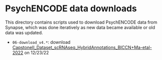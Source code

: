 #   PsychENCODE data downloads

This directory contains scripts used to download PsychENCODE data from Synapse, which was done iteratively as new data became available or old data was updated.

- `06-download_v4.*`: download [CapstoneII_Dataset_scRNAseq_HybridAnnotations_BICCN+Ma-etal-2022](https://www.synapse.org/#!Synapse:syn49290566.2/datasets/) on 12/23/22
